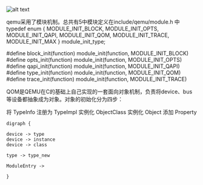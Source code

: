 ![alt text](../../medias/images_0/qom模型_image.png)

qemu采用了模块机制。总共有5中模块定义在include/qemu/module.h 中
typedef enum {
    MODULE_INIT_BLOCK,
    MODULE_INIT_OPTS,
    MODULE_INIT_QAPI,
    MODULE_INIT_QOM,
    MODULE_INIT_TRACE,
    MODULE_INIT_MAX
} module_init_type;

#define block_init(function) module_init(function, MODULE_INIT_BLOCK)
#define opts_init(function) module_init(function, MODULE_INIT_OPTS)
#define qapi_init(function) module_init(function, MODULE_INIT_QAPI)
#define type_init(function) module_init(function, MODULE_INIT_QOM)
#define trace_init(function) module_init(function, MODULE_INIT_TRACE)

QOM是QEMU在C的基础上自己实现的一套面向对象机制，负责将device、bus等设备都抽象成为对象。对象的初始化分为四步：

将 TypeInfo 注册为 TypeImpl
实例化 ObjectClass
实例化 Object
添加 Property

```graphviz
digraph {

device -> type
device -> instance
device -> class

type -> type_new

ModuleEntry ->

}


